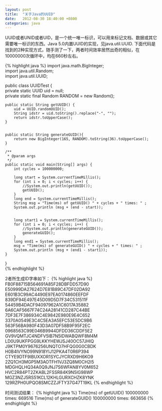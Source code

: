 ```yaml
---
layout: post
title:  "关于Java的UUID"
date:   2012-08-30 18:40:00 +0800
categories: java
---
```

UUID或者UNID或者UID，是一个统一唯一标识，可以用来标记文档、数据或其它需要唯一标识的东西。Java 5.0内置UUID的实现，见java.util.UUID. 下面代码是找到的2种实现方式，随手测了一下，两者时间效率居然出奇的相似，在10000000次循环中，均在660秒左右。

{% highlight java %}
import java.math.BigInteger;  
import java.util.Random;  
import java.util.UUID;  
  
public class UUIDTest {  
    private static UUID uid = null;  
    private static final Random RANDOM = new Random();  
      
    public static String getUUID() {  
        uid = UUID.randomUUID();   
        String idstr = uid.toString().replace("-", "");  
        return idstr.toUpperCase();  
    }  
      
      
    public static String generateGUID(){  
        return new BigInteger(165, RANDOM).toString(36).toUpperCase();  
    }  
      
    /** 
     * @param args 
     */  
    public static void main(String[] args) {  
        int cycles = 100000000;   
          
        long start = System.currentTimeMillis();  
        for (int i = 0; i < cycles; i++) {  
            //System.out.println(getUUID());  
            getUUID();  
        }  
        long end = System.currentTimeMillis();  
        String msg = "Time(ms) of getUUID() " + cycles + " times: " ;  
        System.out.println (msg + (end - start));  
          
          
        long start1 = System.currentTimeMillis();  
        for (int i = 0; i < cycles; i++) {  
            //System.out.println(generateGUID());  
            generateGUID();  
        }  
        long end1 = System.currentTimeMillis();  
        msg = "Time(ms) of generateGUID() " + cycles + " times: " ;  
        System.out.println (msg + (end1 - start1));  
    }  
}  
{% endhighlight %}

2者所生成ID字串如下：
{% highlight java %}
FB0F88715B564691A85F28DBFDD57D90
E50999DA27624D7E81B89C47DF02DA92
E601B3C99AC4490E97EA0174860EEFDF
839DF94E497E45D09D5D7F34C531511F
54459B4DACF94097962A1C6017A35882
6A6CAF5667F74C24A28141CD287C44BE
7DF3E7F386934C4E9842E980E9E4C652
3370A0549E3C4C5EA3A5EFC53E5DC9B6
563F56BA980F43D3A07DF58B9F95F2EC
0968563C99E046B9944DFDD36CDDF5E2
GV9VQMTJC4NDFV5IB7N5IDWABQWF8M4M
LD0U9UKFPGG9LKKYHEWJSJ40OC57JHIQ
J9KTPM0Y9676256UNQTO7HFQG0G0CBDK
H0B4IVYNO99N918YIJ12PKA4T0R6P394
CTYE9DTF9IBUXXOR1SYCJYCRXD9H6KO9
2ZQ1CH3MGP5M3AOTFH1VJ3ZQ8M0CH2I5
MDGHQLHQ34A0Q9JNJ7S6WFAN8YV0M652
HVC2R84PT2ZKABL2FSSR84K9N5IG98WP
MGZ3NZJ5RS51KCL12KHLGURXCHZK8YNK
129RZPH0UPQO8SMCZZJFTY37G47T19KL
{% endhighlight %}

时间测试结果：
{% highlight java %}
Time(ms) of getUUID() 100000000 times: 669516
Time(ms) of generateGUID() 100000000 times: 663656
{% endhighlight %}
